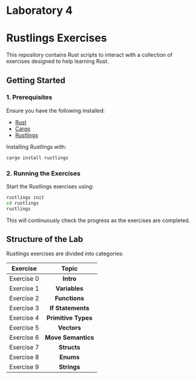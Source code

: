 # Laboratory 4
# Rustlings Exercises

This repository contains Rust scripts to interact with a collection of exercises designed to help learning Rust.

## Getting Started

### 1. Prerequisites
Ensure you have the following installed:
- [Rust](https://www.rust-lang.org/tools/install)
- [Cargo](https://doc.rust-lang.org/cargo/getting-started/installation.html)
- [Rustlings](https://github.com/rust-lang/rustlings)

Installing Rustlings with:
```bash
cargo install rustlings
```

### 2. Running the Exercises
Start the Rustlings exercises using:
```bash
rustlings init
cd rustlings
rustlings
```
This will continuously check the progress as the exercises are completed.


## Structure of the Lab

Rustlings exercises are divided into categories:

| Exercise   | Topic                   |
|:---------:|:-----------------------:|
| Exercise 0 | **Intro**               |
| Exercise 1 | **Variables**           |
| Exercise 2 | **Functions**           |
| Exercise 3 | **If Statements**       |
| Exercise 4 | **Primitive Types**     |
| Exercise 5 | **Vectors**             |
| Exercise 6 | **Move Semantics**      |
| Exercise 7 | **Structs**             |
| Exercise 8 | **Enums**               |
| Exercise 9 | **Strings**             |


